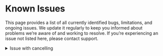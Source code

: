 # Known Issues

This page provides a list of all currently identified bugs, limitations, and ongoing issues. We update it regularly to keep you informed about problems we’re aware of and working to resolve. If you’re experiencing an issue not listed here, please contact support.

<details>

<summary>Issue with cancelling </summary>



</details>
